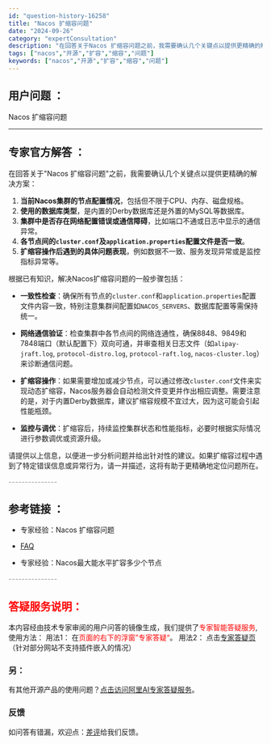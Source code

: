 ```yaml
---
id: "question-history-16258"
title: "Nacos 扩缩容问题"
date: "2024-09-26"
category: "expertConsultation"
description: "在回答关于Nacos 扩缩容问题之前，我需要确认几个关键点以提供更精确的解决方案：1. **当前Nacos集群的节点配置情况**，包括但不限于CPU、内存、磁盘规格。2. **使用的数据库类型**，是内置的Derby数据库还是外置的MySQL等数据库。3. **集群中是否存在网络配置错误或通信障碍*"
tags: ["nacos","开源","扩容","缩容","问题"]
keywords: ["nacos","开源","扩容","缩容","问题"]
---
```


## 用户问题 ： 
 Nacos 扩缩容问题  

---------------
## 专家官方解答 ：

在回答关于"Nacos 扩缩容问题"之前，我需要确认几个关键点以提供更精确的解决方案：

1. **当前Nacos集群的节点配置情况**，包括但不限于CPU、内存、磁盘规格。
2. **使用的数据库类型**，是内置的Derby数据库还是外置的MySQL等数据库。
3. **集群中是否存在网络配置错误或通信障碍**，比如端口不通或日志中显示的通信异常。
4. **各节点间的`cluster.conf`及`application.properties`配置文件是否一致**。
5. **扩缩容操作后遇到的具体问题表现**，例如数据不一致、服务发现异常或是监控指标异常等。

根据已有知识，解决Nacos扩缩容问题的一般步骤包括：

- **一致性检查**：确保所有节点的`cluster.conf`和`application.properties`配置文件内容一致，特别注意集群间配置如`NACOS_SERVERS`、数据库配置等需保持统一。
  
- **网络通信验证**：检查集群中各节点间的网络连通性，确保8848、9849和7848端口（默认配置下）双向可通，并审查相关日志文件（如`alipay-jraft.log`, `protocol-distro.log`, `protocol-raft.log`, `nacos-cluster.log`）来诊断通信问题。

- **扩缩容操作**：如果需要增加或减少节点，可以通过修改`cluster.conf`文件来实现动态扩缩容，Nacos服务器会自动检测文件变更并作出相应调整。需要注意的是，对于内置Derby数据库，建议扩缩容规模不宜过大，因为这可能会引起性能瓶颈。

- **监控与调优**：扩缩容后，持续监控集群状态和性能指标，必要时根据实际情况进行参数调优或资源升级。

请提供以上信息，以便进一步分析问题并给出针对性的建议。如果扩缩容过程中遇到了特定错误信息或异常行为，请一并描述，这将有助于更精确地定位问题所在。


<font color="#949494">---------------</font> 


## 参考链接 ：

* 专家经验：Nacos 扩缩容问题 
 
 * [FAQ](https://nacos.io/docs/latest/guide/user/faq)
 
 * 专家经验：Nacos最大能水平扩容多少个节点 


 <font color="#949494">---------------</font> 
 


## <font color="#FF0000">答疑服务说明：</font> 

本内容经由技术专家审阅的用户问答的镜像生成，我们提供了<font color="#FF0000">专家智能答疑服务</font>,使用方法：
用法1： 在<font color="#FF0000">页面的右下的浮窗”专家答疑“</font>。
用法2： 点击[专家答疑页](https://answer.opensource.alibaba.com/docs/intro)（针对部分网站不支持插件嵌入的情况）
### 另：


有其他开源产品的使用问题？[点击访问阿里AI专家答疑服务](https://answer.opensource.alibaba.com/docs/intro)。
### 反馈
如问答有错漏，欢迎点：[差评](https://ai.nacos.io/user/feedbackByEnhancerGradePOJOID?enhancerGradePOJOId=16266)给我们反馈。
